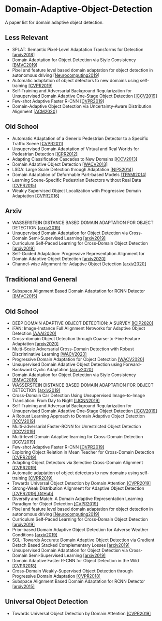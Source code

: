 # Domain-Adaptive-Object-Detection
A paper list for domain adaptive object detection.

## Less Relevant
- SPLAT: Semantic Pixel-Level Adaptation Transforms for Detection [[arxiv2018]](https://arxiv.org/abs/1812.00929)
- Domain Adaptation for Object Detection via Style Consistency [[BMVC2019]](https://arxiv.org/abs/1911.10033v1)
- Pixel and feature level based domain adaptation for object detection in autonomous driving [[Neurocomputing2019]](https://arxiv.org/abs/1810.00345v1)
- Automatic adaptation of object detectors to new domains using self-training [[CVPR2019]](https://openaccess.thecvf.com/content_CVPR_2019/papers/RoyChowdhury_Automatic_Adaptation_of_Object_Detectors_to_New_Domains_Using_Self-Training_CVPR_2019_paper.pdf)
- Self-Training and Adversarial Background Regularization for Unsupervised Domain Adaptive One-Stage Object Detection [[ICCV2019]](https://openaccess.thecvf.com/content_ICCV_2019/papers/Kim_Self-Training_and_Adversarial_Background_Regularization_for_Unsupervised_Domain_Adaptive_One-Stage_ICCV_2019_paper.pdf)
- Few-shot Adaptive Faster R-CNN [[CVPR2019]](https://openaccess.thecvf.com/content_CVPR_2019/papers/Wang_Few-Shot_Adaptive_Faster_R-CNN_CVPR_2019_paper.pdf)
- Domain-Adaptive Object Detection via Uncertainty-Aware Distribution Alignment [[ACM2020]](https://dl.acm.org/doi/pdf/10.1145/3394171.3413553)

## Old School
- Automatic Adaptation of a Generic Pedestrian Detector to a Specific Traffic Scene [[CVPR2011]](https://ieeexplore.ieee.org/document/5995698/similar#similar)
- Unsupervised Domain Adaptation of Virtual and Real Worlds for Pedestrian Detection [[ICPR2012]](https://ieeexplore.ieee.org/document/6460917)
- Adapting Classification Cascades to New Domains [[ICCV2013]](https://ieeexplore.ieee.org/document/6751122)
- Domain Adaptive Object Detection [[WACV2013]](http://citeseerx.ist.psu.edu/viewdoc/download;jsessionid=0E94F54E632644698E05DC9BEB223885?doi=10.1.1.295.6188&rep=rep1&type=pdf)
- LSDA: Large Scale Detection through Adaptation [[NIPS2014]](http://papers.nips.cc/paper/5418-lsda-large-scale-detection-through-adaptation)
- Domain Adaptation of Deformable Part-based Models [[TPAMI2014]](https://ieeexplore.ieee.org/document/6824789)
- Learning Scene-Speciﬁc Pedestrian Detectors without Real Data [[CVPR2015]](http://openaccess.thecvf.com/content_cvpr_2015/papers/Hattori_Learning_Scene-Specific_Pedestrian_2015_CVPR_paper.pdf)
- Weakly Supervised Object Localization with Progressive Domain Adaptation [[CVPR2016]](http://openaccess.thecvf.com/content_cvpr_2016/papers/Li_Weakly_Supervised_Object_CVPR_2016_paper.pdf)

## Arxiv
- WASSERSTEIN DISTANCE BASED DOMAIN ADAPTATION FOR OBJECT DETECTION [[arxiv2019]](https://arxiv.org/abs/1909.08675?context=cs.CV)
- Unsupervised Domain Adaptation for Object Detection via Cross-Domain Semi-Supervised Learning [[arxiv2019]](https://arxiv.org/abs/1911.07158?context=cs.CV)
- Curriculum Self-Paced Learning for Cross-Domain Object Detection [[arxiv2019]](https://arxiv.org/abs/1911.06849?context=cs.CV)
- Self-Guided Adaptation: Progressive Representation Alignment for Domain Adaptive Object Detection [[arxiv2020]](https://arxiv.org/abs/2003.08777)
- Channel-wise Alignment for Adaptive Object Detection [[arxiv2020]](https://arxiv.org/abs/2009.02862?context=cs)


## Traditional and General
- Subspace Alignment Based Domain Adaptation for RCNN Detector [[BMVC2015]](https://arxiv.org/abs/1507.05578v1)
## Old School
- DEEP DOMAIN ADAPTIVE OBJECT DETECTION: A SURVEY [[ICIP2020]](https://arxiv.org/abs/2002.06797v1)
- iFAN: Image-Instance Full Alignment Networks for Adaptive Object Detection [[AAAI2020]](https://arxiv.org/pdf/2003.04132.pdf)
- Cross-domain Object Detection through Coarse-to-Fine Feature Adaptation [[arxiv2020]](https://arxiv.org/pdf/2003.10275.pdf)
- Multi-Scale Adversarial Cross-Domain Detection with Robust Discriminative Learning [[WACV2020]](http://openaccess.thecvf.com/content_WACV_2020/papers/Pan_Multi-Scale_Adversarial_Cross-Domain_Detection_with_Robust_Discriminative_Learning_WACV_2020_paper.pdf)
- Progressive Domain Adaptation for Object Detection [[WACV2020]](http://openaccess.thecvf.com/content_WACV_2020/papers/Hsu_Progressive_Domain_Adaptation_for_Object_Detection_WACV_2020_paper.pdf)
- Unsupervised Domain Adaptive Object Detection using Forward-Backward Cyclic Adaptation [[arxiv2020]](https://arxiv.org/abs/2002.00575v1)
- Domain Adaptation for Object Detection via Style Consistency [[BMVC2019]](https://arxiv.org/pdf/1911.10033.pdf)
- WASSERSTEIN DISTANCE BASED DOMAIN ADAPTATION FOR OBJECT DETECTION [[arxiv2019]](https://arxiv.org/pdf/1909.08675.pdf)
- Cross-Domain Car Detection Using Unsupervised Image-to-Image Translation: From Day to Night [[IJCNN2019]](https://ieeexplore.ieee.org/document/8852008)
- Self-Training and Adversarial Background Regularization for Unsupervised Domain Adaptive One-Stage Object Detection [[ICCV2019]](http://openaccess.thecvf.com/content_ICCV_2019/papers/Kim_Self-Training_and_Adversarial_Background_Regularization_for_Unsupervised_Domain_Adaptive_One-Stage_ICCV_2019_paper.pdf)
- A Robust Learning Approach to Domain Adaptive Object Detection [[ICCV2019]](http://openaccess.thecvf.com/content_ICCV_2019/papers/Khodabandeh_A_Robust_Learning_Approach_to_Domain_Adaptive_Object_Detection_ICCV_2019_paper.pdf)
- Multi-adversarial Faster-RCNN for Unrestricted Object Detection [[ICCV2019]](http://openaccess.thecvf.com/content_ICCV_2019/papers/He_Multi-Adversarial_Faster-RCNN_for_Unrestricted_Object_Detection_ICCV_2019_paper.pdf)
- Multi-level Domain Adaptive learning for Cross-Domain Detection [[ICCV2019]](https://arxiv.org/pdf/1907.11484.pdf)
- Few-shot Adaptive Faster R-CNN [[CVPR2019]](http://openaccess.thecvf.com/content_CVPR_2019/papers/Wang_Few-Shot_Adaptive_Faster_R-CNN_CVPR_2019_paper.pdf)
- Exploring Object Relation in Mean Teacher for Cross-Domain Detection [[CVPR2019]](http://openaccess.thecvf.com/content_CVPR_2019/papers/Cai_Exploring_Object_Relation_in_Mean_Teacher_for_Cross-Domain_Detection_CVPR_2019_paper.pdf)
- Adapting Object Detectors via Selective Cross-Domain Alignment [[CVPR2019]](http://openaccess.thecvf.com/content_CVPR_2019/papers/Zhu_Adapting_Object_Detectors_via_Selective_Cross-Domain_Alignment_CVPR_2019_paper.pdf)
- Automatic adaptation of object detectors to new domains using self-training [[CVPR2019]](http://openaccess.thecvf.com/content_CVPR_2019/papers/RoyChowdhury_Automatic_Adaptation_of_Object_Detectors_to_New_Domains_Using_Self-Training_CVPR_2019_paper.pdf)
- Towards Universal Object Detection by Domain Attention [[CVPR2019]](http://openaccess.thecvf.com/content_CVPR_2019/papers/Wang_Towards_Universal_Object_Detection_by_Domain_Attention_CVPR_2019_paper.pdf)
- Strong-Weak Distribution Alignment for Adaptive Object Detection [[CVPR2019]](http://202.38.196.91/cache/7/03/openaccess.thecvf.com/fd5b814231aa5e43713ab0100da610f1/Saito_Strong-Weak_Distribution_Alignment_for_Adaptive_Object_Detection_CVPR_2019_paper.pdf)[[GitHub]](https://github.com/VisionLearningGroup/DA_Detection)
- Diversify and Match: A Domain Adaptive Representation Learning Paradigm for Object Detection [[CVPR2019]](http://202.38.196.91/cache/3/03/openaccess.thecvf.com/59418b176cfe9fdb76397b1a3736ebbc/Kim_Diversify_and_Match_A_Domain_Adaptive_Representation_Learning_Paradigm_for_CVPR_2019_paper.pdf)
- Pixel and feature level based domain adaptation for object detection in autonomous driving [[Neurocomputing2019]](https://www.sciencedirect.com/science/article/abs/pii/S092523121931149X?via%3Dihub)
- Curriculum Self-Paced Learning for Cross-Domain Object Detection [[arxiv2019]](https://arxiv.org/abs/1911.06849v1)
- Prior-based Domain Adaptive Object Detection for Adverse Weather Conditions [[arxiv2019]](https://arxiv.org/abs/1912.00070v1)
- SCL: Towards Accurate Domain Adaptive Object Detection via Gradient Detach Based Stacked Complementary Losses [[arxiv2019]](https://arxiv.org/abs/1911.02559v1)
- Unsupervised Domain Adaptation for Object Detection via Cross-Domain Semi-Supervised Learning [[arxiv2019]](https://arxiv.org/abs/1911.07158v1)
- Domain Adaptive Faster R-CNN for Object Detection in the Wild [[CVPR2018]](http://openaccess.thecvf.com/content_cvpr_2018/papers/Chen_Domain_Adaptive_Faster_CVPR_2018_paper.pdf)
- Cross-Domain Weakly-Supervised Object Detection through Progressive Domain Adaptation [[CVPR2018]](http://openaccess.thecvf.com/content_cvpr_2018/papers/Inoue_Cross-Domain_Weakly-Supervised_Object_CVPR_2018_paper.pdf)
- Subspace Alignment Based Domain Adaptation for RCNN Detector [[arxiv2015]](https://arxiv.org/pdf/1507.05578.pdf)
## Universal Object Detection
- Towards Universal Object Detection by Domain Attention [[CVPR2019]](https://openaccess.thecvf.com/content_CVPR_2019/papers/Wang_Towards_Universal_Object_Detection_by_Domain_Attention_CVPR_2019_paper.pdf)
